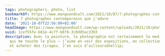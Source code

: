 ```yaml
---
tags: photographers, photo, list
bookmarkOf: https://www.mangoandsalt.com/2021/10/07/7-photographes-contemporains-jadore/
title: 7 photographes contemporains que j'adore
date: '2021-10-07T22:56:00+02:00'
headImage: https://www.mangoandsalt.com/wp-content/uploads/2021/10/photographes-contemporains-preferes.jpg
uuid: 1cef55fe-b81e-4c7f-b6f8-3c0d05ac3393
description: Avec la peinture, la photographie est certainement le medium artistique
  qui me touche le plus – j’aime en voir des expositions, en collectionner des livres
  et acheter des tirages. J’en suis d’ailleurs&hellip;
---
```

